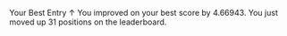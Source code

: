 Your Best Entry ↑
You improved on your best score by 4.66943. 
You just moved up 31 positions on the leaderboard. 